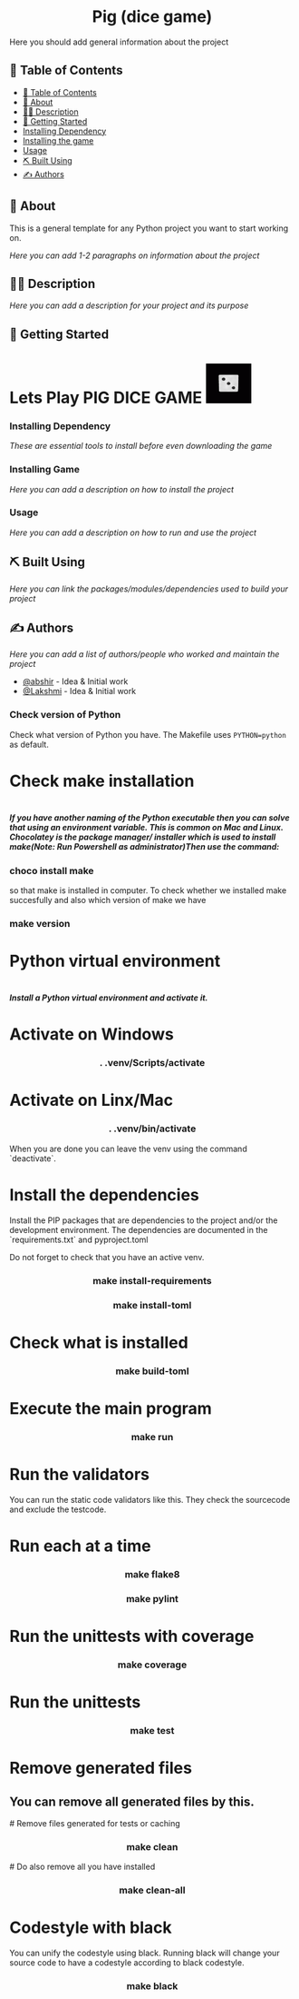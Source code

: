 <h1 align="center">Pig (dice game)</h1>

<p align="left">
  Here you should add general information about the project
  <br> 
</p>

## 📝 Table of Contents

- [📝 Table of Contents](#-table-of-contents)
- [🧐 About ](#-about-)
- [👨‍💻 Description ](#-description-)
- [🏁 Getting Started ](#-getting-started-)
- [Installing Dependency ](#-Installing-Dependency-)
- [Installing the game](#-Installing-the-game-)
- [Usage](#usage)
- [⛏️ Built Using ](#️-built-using-)
- [✍️ Authors ](#️-authors-)

## 🧐 About <a name = "about"></a>

This is a general template for any Python project you want to start working on.

*Here you can add 1-2 paragraphs on information about the project*

## 👨‍💻 Description <a name = "description"></a>

*Here you can add a description for your project and its purpose*

## 🏁 Getting Started <a name = "getting_started">
<h1> Lets Play PIG DICE GAME
<img src = "src\dice.gif" width = "80px" height = "70px">
</a>

### Installing Dependency
*These are essential tools to install before even downloading the game*

### Installing Game
*Here you can add a description on how to install the project*

### Usage

*Here you can add a description on how to run and use the project*


## ⛏️ Built Using <a name = "built_using"></a>

*Here you can link the packages/modules/dependencies used to build your project*

## ✍️ Authors <a name = "authors"></a>

*Here you can add a list of authors/people who worked and maintain the project*

- [@abshir](https://github.com/abshir112) - Idea & Initial work
- [@Lakshmi](https://github.com/lakshmivishal9496 ) - Idea & Initial work


### Check version of Python
Check what version of Python you have. The Makefile uses `PYTHON=python` as default.


<h1>Check make installation<h1>
<h5>If you have another naming of the Python executable then you can solve that using an environment variable. This is common on Mac and Linux.
Chocolatey is the package manager/ installer which is used to install make(Note: Run Powershell as administrator)Then use the command:
<h3>choco install make </h3> so that make is installed in computer.
To check whether we installed make succesfully and also which version of make we have </h5>
<h3>make version </h3>
<h1>Python virtual environment<h1>
<h5>Install a Python virtual environment and activate it.</h5>
<h1>Activate on Windows</h1>
<h3 align= "center">. .venv/Scripts/activate</h3>
<h1>Activate on Linx/Mac</h1>
<h3 align = "center">. .venv/bin/activate</h3>
<p>When you are done you can leave the venv using the command `deactivate`.<p>
<h1>Install the dependencies</h1>

<p>
Install the PIP packages that are dependencies to the project and/or the development environment. The dependencies are documented in the `requirements.txt` and pyproject.toml

Do not forget to check that you have an active venv.
</p>
<h3 align = "center"> <b>make install-requirements</b> </h3>
<h3 align = "center"> <b>make install-toml</b> </h3>
<h1>Check what is installed</h1>
<h3 align = "center"> <b> make build-toml</b> </h3>
<h1>Execute the main program</h1>
<h3 align = "center"> <b> make run</b> </h3>
<h1>Run the validators</h1>
<p>You can run the static code validators like this. They check the sourcecode and exclude the testcode.<p>

# Run each at a time
<h3 align = "center"> <b> make flake8</b> </h3>
<h3 align = "center"> <b> make pylint</b> </h3>

<h1>Run the unittests with coverage</h1>
<h3 align = "center"> <b> make coverage</b> </h3>

<h1>Run the unittests</h1>
<h3 align = "center"> <b> make test </b> </h3>


<h1>Remove generated files</h1>
<h2>You can remove all generated files by this.</h2>
# Remove files generated for tests or caching
<h3 align = "center"> <b> make clean </b> </h3>
# Do also remove all you have installed
<h3 align = "center" > <b> make clean-all </b> </h3>

<h1>Codestyle with black</h1>
You can unify the codestyle using black. Running black will change your source code to have a codestyle according to black codestyle.
<h3 align = "center"> <b> make black </b> </h3>
